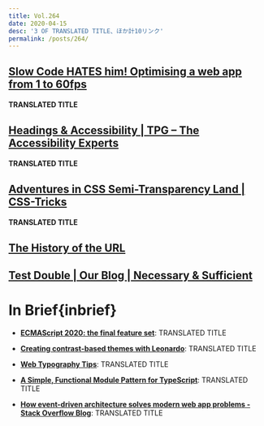 ```yaml
---
title: Vol.264
date: 2020-04-15
desc: '3 OF TRANSLATED TITLE、ほか計10リンク'
permalink: /posts/264/
---
```


## [Slow Code HATES him! Optimising a web app from 1 to 60fps](https://blog.scottlogic.com/2020/02/17/minesweeper-optimisation.html)

#### TRANSLATED TITLE

## [Headings & Accessibility | TPG – The Accessibility Experts](https://developer.paciellogroup.com/blog/2020/03/headings-accessibility/)

#### TRANSLATED TITLE

## [Adventures in CSS Semi-Transparency Land | CSS-Tricks](https://css-tricks.com/adventures-in-css-semi-transparency-land/)

#### TRANSLATED TITLE

## [The History of the URL](https://blog.cloudflare.com/the-history-of-the-url/)

## [Test Double | Our Blog | Necessary & Sufficient](https://blog.testdouble.com/posts/2020-02-25-necessary-and-sufficient/)

# In Brief{inbrief}

- **[ECMAScript 2020: the final feature set](https://2ality.com/2019/12/ecmascript-2020.html)**: TRANSLATED TITLE

- **[Creating contrast-based themes with Leonardo](https://uxdesign.cc/creating-contrast-based-themes-with-leonardo-32b6219a090f)**: TRANSLATED TITLE

- **[Web Typography Tips](https://design.infinum.com/case/web-typography-tips)**: TRANSLATED TITLE

- **[A Simple, Functional Module Pattern for TypeScript](https://spin.atomicobject.com/2017/10/26/typescript-functional-module-pattern/)**: TRANSLATED TITLE

- **[How event-driven architecture solves modern web app problems - Stack Overflow Blog](https://stackoverflow.blog/2020/03/16/how-event-driven-architecture-solves-modern-web-app-problems/)**: TRANSLATED TITLE
